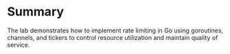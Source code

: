 # Summary

The lab demonstrates how to implement rate limiting in Go using goroutines, channels, and tickers to control resource utilization and maintain quality of service.
